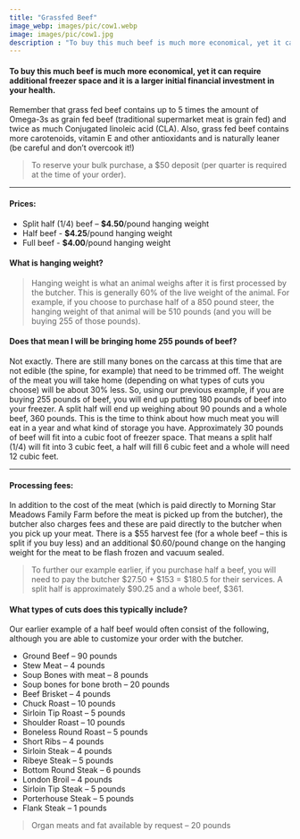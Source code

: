 ```yaml
---
title: "Grassfed Beef"
image_webp: images/pic/cow1.webp
image: images/pic/cow1.jpg
description : "To buy this much beef is much more economical, yet it can require additional freezer space and it is a larger initial financial investment in your health."
---
```


#### To buy this much beef is much more economical, yet it can require additional freezer space and it is a larger initial financial investment in your health. 
Remember that grass fed beef contains up to 5 times the amount of Omega-3s as grain fed beef (traditional supermarket meat is grain fed) and twice as much Conjugated linoleic acid (CLA). Also, grass fed beef contains more carotenoids, vitamin E and other antioxidants and is naturally leaner (be careful and don’t overcook it!)

> To reserve your bulk purchase, a $50 deposit (per quarter is required at the time of your order).

---

#### Prices:
- Split half (1/4) beef – **$4.50**/pound hanging weight
- Half beef - **$4.25**/pound hanging weight
- Full beef - **$4.00**/pound hanging weight

#### What is hanging weight?
> Hanging weight is what an animal weighs after it is first processed by the butcher. This is generally 60% of the live weight of the animal. For example, if you choose to purchase half of a 850 pound steer, the hanging weight of that animal will be 510 pounds (and you will be buying 255 of those pounds).

#### Does that mean I will be bringing home 255 pounds of beef?
Not exactly. There are still many bones on the carcass at this time that are not edible (the spine, for example) that need to be trimmed off. The weight of the meat you will take home (depending on what types of cuts you choose) will be about 30% less. So, using our previous example, if you are buying 255 pounds of beef, you will end up putting 180 pounds of beef into your freezer. A split half will end up weighing about 90 pounds and a whole beef, 360 pounds. This is the time to think about how much meat you will eat in a year and what kind of storage you have. Approximately 30 pounds of beef will fit into a cubic foot of freezer space. That means a split half (1/4) will fit into 3 cubic feet, a half will fill 6 cubic feet and a whole will need 12 cubic feet.

---

#### Processing fees:
In addition to the cost of the meat (which is paid directly to Morning Star Meadows Family Farm before the meat is picked up from the butcher), the butcher also charges fees and these are paid directly to the butcher when you pick up your meat. There is a $55 harvest fee (for a whole beef – this is split if you buy less) and an additional $0.60/pound change on the hanging weight for the meat to be flash frozen and vacuum sealed. 
> To further our example earlier, if you purchase half a beef, you will need to pay the butcher $27.50 + $153 = $180.5 for their services. A split half is approximately $90.25 and a whole beef, $361.

#### What types of cuts does this typically include?
Our earlier example of a half beef would often consist of the following, although you are able to customize your order with the butcher.

- Ground Beef – 90 pounds
- Stew Meat – 4 pounds
- Soup Bones with meat – 8 pounds
- Soup bones for bone broth – 20 pounds
- Beef Brisket – 4 pounds
- Chuck Roast – 10 pounds
- Sirloin Tip Roast – 5 pounds
- Shoulder Roast – 10 pounds
- Boneless Round Roast – 5 pounds
- Short Ribs – 4 pounds
- Sirloin Steak – 4 pounds
- Ribeye Steak – 5 pounds
- Bottom Round Steak – 6 pounds
- London Broil – 4 pounds
- Sirloin Tip Steak – 5 pounds
- Porterhouse Steak – 5 pounds
- Flank Steak – 1 pounds

> Organ meats and fat available by request – 20 pounds